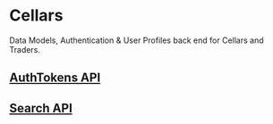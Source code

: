 Cellars
=======

Data Models, Authentication &amp; User Profiles back end for Cellars and Traders.

## [AuthTokens API](authtokens/README.md)
## [Search API](search/README.md)